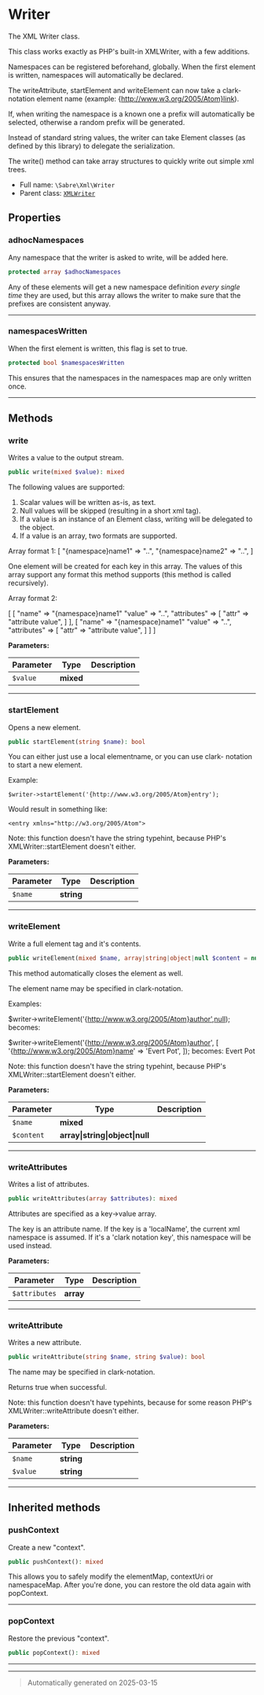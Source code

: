 
# Writer

The XML Writer class.

This class works exactly as PHP's built-in XMLWriter, with a few additions.

Namespaces can be registered beforehand, globally. When the first element is
written, namespaces will automatically be declared.

The writeAttribute, startElement and writeElement can now take a
clark-notation element name (example: {http://www.w3.org/2005/Atom}link).

If, when writing the namespace is a known one a prefix will automatically be
selected, otherwise a random prefix will be generated.

Instead of standard string values, the writer can take Element classes (as
defined by this library) to delegate the serialization.

The write() method can take array structures to quickly write out simple xml
trees.

* Full name: `\Sabre\Xml\Writer`
* Parent class: [`XMLWriter`](../../XMLWriter.md)



## Properties


### adhocNamespaces

Any namespace that the writer is asked to write, will be added here.

```php
protected array $adhocNamespaces
```

Any of these elements will get a new namespace definition *every single
time* they are used, but this array allows the writer to make sure that
the prefixes are consistent anyway.




***

### namespacesWritten

When the first element is written, this flag is set to true.

```php
protected bool $namespacesWritten
```

This ensures that the namespaces in the namespaces map are only written
once.




***

## Methods


### write

Writes a value to the output stream.

```php
public write(mixed $value): mixed
```

The following values are supported:
  1. Scalar values will be written as-is, as text.
  2. Null values will be skipped (resulting in a short xml tag).
  3. If a value is an instance of an Element class, writing will be
     delegated to the object.
  4. If a value is an array, two formats are supported.

 Array format 1:
 [
   "{namespace}name1" => "..",
   "{namespace}name2" => "..",
 ]

 One element will be created for each key in this array. The values of
 this array support any format this method supports (this method is
 called recursively).

 Array format 2:

 [
   [
     "name" => "{namespace}name1"
     "value" => "..",
     "attributes" => [
         "attr" => "attribute value",
     ]
   ],
   [
     "name" => "{namespace}name1"
     "value" => "..",
     "attributes" => [
         "attr" => "attribute value",
     ]
   ]
]






**Parameters:**

| Parameter | Type | Description |
|-----------|------|-------------|
| `$value` | **mixed** |  |





***

### startElement

Opens a new element.

```php
public startElement(string $name): bool
```

You can either just use a local elementname, or you can use clark-
notation to start a new element.

Example:

    $writer->startElement('{http://www.w3.org/2005/Atom}entry');

Would result in something like:

    <entry xmlns="http://w3.org/2005/Atom">

Note: this function doesn't have the string typehint, because PHP's
XMLWriter::startElement doesn't either.






**Parameters:**

| Parameter | Type | Description |
|-----------|------|-------------|
| `$name` | **string** |  |





***

### writeElement

Write a full element tag and it's contents.

```php
public writeElement(mixed $name, array|string|object|null $content = null): bool
```

This method automatically closes the element as well.

The element name may be specified in clark-notation.

Examples:

   $writer->writeElement('{http://www.w3.org/2005/Atom}author',null);
   becomes:
   <author xmlns="http://www.w3.org/2005" />

   $writer->writeElement('{http://www.w3.org/2005/Atom}author', [
      '{http://www.w3.org/2005/Atom}name' => 'Evert Pot',
   ]);
   becomes:
   <author xmlns="http://www.w3.org/2005" /><name>Evert Pot</name></author>

Note: this function doesn't have the string typehint, because PHP's
XMLWriter::startElement doesn't either.






**Parameters:**

| Parameter | Type | Description |
|-----------|------|-------------|
| `$name` | **mixed** |  |
| `$content` | **array&#124;string&#124;object&#124;null** |  |





***

### writeAttributes

Writes a list of attributes.

```php
public writeAttributes(array $attributes): mixed
```

Attributes are specified as a key->value array.

The key is an attribute name. If the key is a 'localName', the current
xml namespace is assumed. If it's a 'clark notation key', this namespace
will be used instead.






**Parameters:**

| Parameter | Type | Description |
|-----------|------|-------------|
| `$attributes` | **array** |  |





***

### writeAttribute

Writes a new attribute.

```php
public writeAttribute(string $name, string $value): bool
```

The name may be specified in clark-notation.

Returns true when successful.

Note: this function doesn't have typehints, because for some reason
PHP's XMLWriter::writeAttribute doesn't either.






**Parameters:**

| Parameter | Type | Description |
|-----------|------|-------------|
| `$name` | **string** |  |
| `$value` | **string** |  |





***


## Inherited methods


### pushContext

Create a new "context".

```php
public pushContext(): mixed
```

This allows you to safely modify the elementMap, contextUri or
namespaceMap. After you're done, you can restore the old data again
with popContext.










***

### popContext

Restore the previous "context".

```php
public popContext(): mixed
```












***


***
> Automatically generated on 2025-03-15
